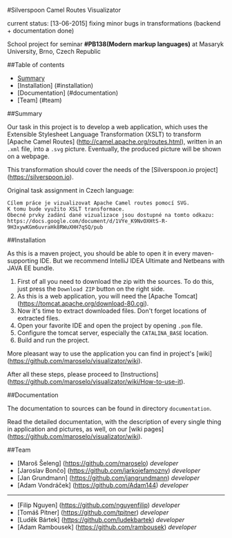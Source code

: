 #Silverspoon Camel Routes Visualizator

current status: [13-06-2015] fixing minor bugs in transformations (backend + documentation done)

School project for seminar **#PB138(Modern markup languages)** at Masaryk University, Brno, Czech Republic

##Table of contents
- [Summary](#summary)
- [Installation] (#installation)
- [Documentation] (#documentation)
- [Team] (#team)

##Summary

Our task in this project is to develop a web application, which uses the Extensible Stylesheet Language Transformation (XSLT) to transform [Apache Camel Routes] (http://camel.apache.org/routes.html), written in an `.xml` file, into a `.svg` picture.
Eventually, the produced picture will be shown on a webpage.

This transformation should cover the needs of the [Silverspoon.io project] (https://silverspoon.io).

Original task assignment in Czech language:
```
Cílem práce je vizualizovat Apache Camel routes pomocí SVG.
K tomu bude využito XSLT transformace.
Obecné prvky zadání dané vizualizace jsou dostupné na tomto odkazu:
https://docs.google.com/document/d/1VYe_K9NvOXHtS-R-9H3xywKGm6uvraHk8RWuXHH7qSQ/pub
```

##Installation

As this is a maven project, you should be able to open it in every maven-supporting IDE. But we recommend IntelliJ IDEA Ultimate and Netbeans with JAVA EE bundle.

1. First of all you need to download the zip with the sources. To do this, just press the `Download ZIP` button on the right side.
2. As this is a web application, you will need the [Apache Tomcat] (https://tomcat.apache.org/download-80.cgi).
3. Now it's time to extract downloaded files. Don't forget locations of extracted files.
4. Open your favorite IDE and open the project by opening `.pom` file.
5. Configure the tomcat server, especially the `CATALINA_BASE` location.
6. Build and run the project.

More pleasant way to use the application you can find in project's [wiki] (https://github.com/maroselo/visualizator/wiki).

After all these steps, please proceed to [Instructions] (https://github.com/maroselo/visualizator/wiki/How-to-use-it).

##Documentation

The documentation to sources can be found in directory `documentation`.

Read the detailed documentation, with the description of every single thing in application and pictures, as well, on our [wiki pages] (https://github.com/maroselo/visualizator/wiki).

##Team

- [Maroš Šeleng] (https://github.com/maroselo) *developer*
- [Jaroslav Bončo] (https://github.com/jarkojefamozny) *developer*
- [Jan Grundmann] (https://github.com/jangrundmann) *developer*
- [Adam Vondráček] (https://github.com/Adam144) *developer*

***
- [Filip Nguyen] (https://github.com/nguyenfilip) *developer*
- [Tomáš Pitner] (https://github.com/tpitner) *developer*
- [Luděk Bártek] (https://github.com/ludekbartek) *developer*
- [Adam Rambousek] (https://github.com/rambousek) *developer*

